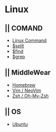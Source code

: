 # Linux
## || COMAND
- [Linux Command](iterm_linux)
- [$split]()
- [$find]()
- [$grep]()

## || MiddleWear
- [Homebrew](iterm_brew)
- [Vim / NeoVim](iterm_vim)
- [Zsh / Oh-My-Zsh](iterm_zsh)

## || OS
- [Ubuntu](iterm_ubuntu)

